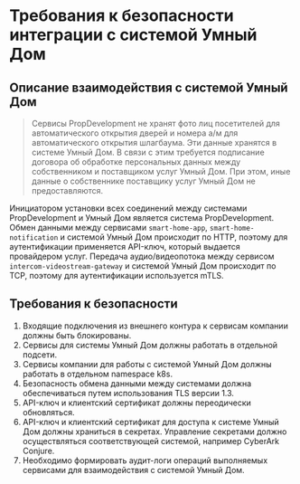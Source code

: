 # Требования к безопасности интеграции с системой Умный Дом

## Описание взаимодействия с системой Умный Дом

> Сервисы PropDevelopment не хранят фото лиц посетителей для автоматического открытия дверей и номера а/м для автоматического открытия шлагбаума. Эти данные хранятся в системе Умный Дом. В связи с этим требуется подписание договора об обработке персональных данных между собственником и поставщиком услуг Умный Дом. При этом, иные данные о собственнике поставщику услуг Умный Дом не предоставляются.

Инициатором установки всех соединений между системами PropDevelopment и Умный Дом является система PropDevelopment. Обмен данными между сервисами `smart-home-app`, `smart-home-notification` и системой Умный Дом происходит по HTTP, поэтому для аутентификации применяется API-ключ, который выдается провайдером услуг. Передача аудио/видеопотока между сервисом `intercom-videostream-gateway` и системой Умный Дом происходит по TCP, поэтому для аутентификации используется mTLS.

## Требования к безопасности

1. Входящие подключения из внешнего контура к сервисам компании должны быть блокированы.
2. Сервисы для системы Умный Дом должны работать в отдельной подсети.
3. Сервисы компании для работы с системой Умный Дом должны работать в отдельном namespace k8s.
4. Безопасность обмена данными между системами должна обеспечиваться путем использования TLS версии 1.3.
5. API-ключ и клиентский сертификат должны переодически обновляться.
6. API-ключ и клиентский сертификат для доступа к системе Умный Дом должны храниться в секретах. Управление секретами должно осуществляться соответствующей системой, например CyberArk Conjure.
7. Необходимо формировать аудит-логи операций выполняемых сервисами для взаимодействия с системой Умный Дом.